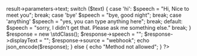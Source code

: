 <?php

$method = $_SERVER['REQUEST_METHOD'];

if($method == "POST"){
	$requestrBody = file_get_contents('php://input');
	$json = json_decode($requestBody);
	
	$text = $json->result->parameters->text;
	
	switch ($text) {
		case 'hi':
		$speech = "Hi, Nice to meet you";
		break;
		
		case 'bye'
		$speech = "bye, good night";
		break;
		
		case 'anything'
		$speech = "yes, you can type anything here";
		break;
		
		default:
		$speech = "sorry, I didn't get that. Please ask me something else."
		break;
	}
	$response = new \stdClass();
	$response->speech = "";
	$response->displayText = "";
	$response->source = "webhook";
	echo json_encode($response);
	
}
else 
{
	echo "Method not allowed";
}

?>
